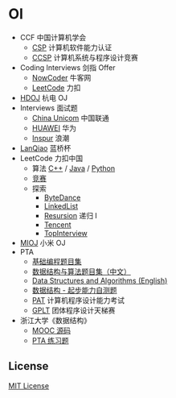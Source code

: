 # OI

- CCF 中国计算机学会
  - [CSP](CCF/CSP) 计算机软件能力认证
  - [CCSP](CCF/CCSP) 计算机系统与程序设计竞赛
- Coding Interviews 剑指 Offer
  - [NowCoder](CodingInterviews/NowCoder) 牛客网
  - [LeetCode](CodingInterviews/LeetCode) 力扣
- [HDOJ](HDOJ) 杭电 OJ
- Interviews 面试题
  - [China Unicom](Interviews/China%20Unicom) 中国联通
  - [HUAWEI](Interviews/HUAWEI) 华为
  - [Inspur](Interviews/Inspur) 浪潮
- [LanQiao](LanQiao) 蓝桥杯
- LeetCode 力扣中国
  - 算法 [C++](LeetCode/C) / [Java](LeetCode/Java) / [Python](LeetCode/Python)
  - [竞赛](LeetCode/Contest)
  - 探索
    - [ByteDance](LeetCode/Explore/ByteDance)
    - [LinkedList](LeetCode/Explore/LinkedList)
    - [Resursion](LeetCode/Explore/Recursion) 递归 I
    - [Tencent](LeetCode/Explore/Tencent)
    - [TopInterview](LeetCode/Explore/TopInterview)
- [MIOJ](MIOJ) 小米 OJ
- PTA
  - [基础编程题目集](PTA/Basic)
  - [数据结构与算法题目集（中文）](PTA/DataStructure)
  - [Data Structures and Algorithms (English)](PTA/DataStructureEng)
  - [数据结构 - 起步能力自测题](PTA/DS-Self-Test)
  - [PAT](PTA/PAT) 计算机程序设计能力考试
  - [GPLT](PTA/GPLT) 团体程序设计天梯赛
- 浙江大学《数据结构》
  - [MOOC 源码](ZJUDS/MOOC_Source)
  - [PTA 练习题](ZJUDS/PTA)

## License

[MIT License](LICENSE)